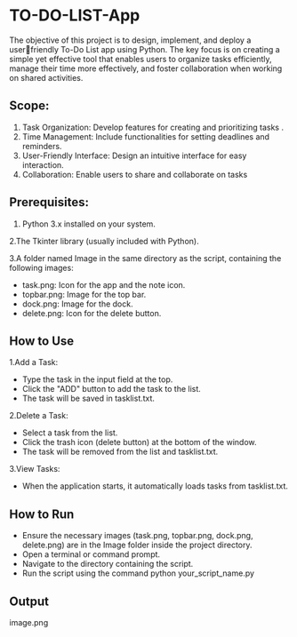 # TO-DO-LIST-App
The objective of this project is to design, implement, and deploy a userfriendly To-Do List app using Python. The key focus is on creating a simple 
yet effective tool that enables users to organize tasks efficiently, manage their time more effectively, and foster collaboration when working on 
shared activities.

## Scope: 
1. Task Organization: Develop features for creating and prioritizing tasks . 
2. Time Management: Include functionalities for setting deadlines and 
reminders.
3. User-Friendly Interface: Design an intuitive interface for easy 
interaction.
4. Collaboration: Enable users to share and collaborate on tasks

## Prerequisites:
1. Python 3.x installed on your system.

2.The Tkinter library (usually included with Python).

3.A folder named Image in the same directory as the script, containing the following images:
- task.png: Icon for the app and the note icon.
- topbar.png: Image for the top bar.
- dock.png: Image for the dock.
- delete.png: Icon for the delete button.

## How to Use

1.Add a Task:
- Type the task in the input field at the top.
- Click the "ADD" button to add the task to the list.
- The task will be saved in tasklist.txt.

2.Delete a Task:
- Select a task from the list.
- Click the trash icon (delete button) at the bottom of the window.
- The task will be removed from the list and tasklist.txt.

3.View Tasks:
- When the application starts, it automatically loads tasks from tasklist.txt.

## How to Run
- Ensure the necessary images (task.png, topbar.png, dock.png, delete.png) are in the Image folder inside the project directory.
- Open a terminal or command prompt.
- Navigate to the directory containing the script.
- Run the script using the command
  python your_script_name.py

## Output
image.png
